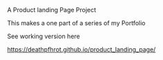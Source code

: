 A Product landing Page Project

This makes a one part of a series of my Portfolio

See working version here

https://deathpfhrot.github.io/product_landing_page/
